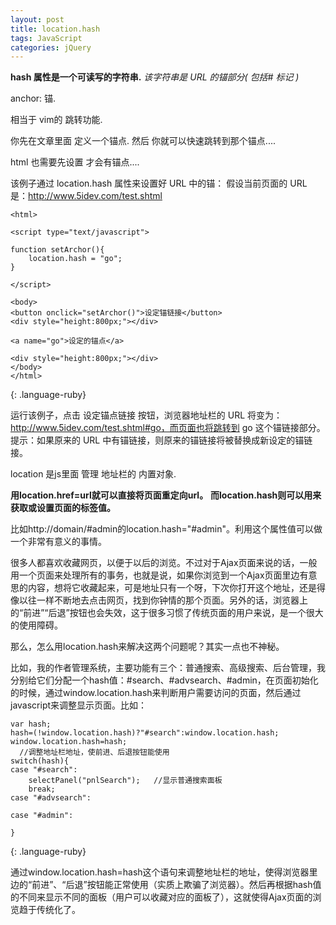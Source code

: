 ```yaml
---
layout: post
title: location.hash
tags: JavaScript
categories: jQuery
---
```


**hash 属性是一个可读写的字符串.**
*该字符串是 URL 的锚部分( 包括# 标记  )*

anchor: 锚.

相当于 vim的 跳转功能.

你先在文章里面 定义一个锚点.
然后 你就可以快速跳转到那个锚点....

html 也需要先设置 才会有锚点....





该例子通过 location.hash 属性来设置好 URL 中的锚：
假设当前页面的 URL 是：http://www.5idev.com/test.shtml

~~~
<html>

<script type="text/javascript">

function setArchor(){
    location.hash = "go";
}

</script>

<body>
<button onclick="setArchor()">设定锚链接</button>
<div style="height:800px;"></div>

<a name="go">设定的锚点</a>

<div style="height:800px;"></div>
</body>
</html>
~~~
{: .language-ruby}

运行该例子，点击 设定锚点链接 按钮，浏览器地址栏的 URL 将变为：http://www.5idev.com/test.shtml#go，而页面也将跳转到 go 这个锚链接部分。
提示：如果原来的 URL 中有锚链接，则原来的锚链接将被替换成新设定的锚链接。













location 是js里面 管理 地址栏的 内置对象.


**用location.href=url就可以直接将页面重定向url。**
**而location.hash则可以用来获取或设置页面的标签值。**

比如http://domain/#admin的location.hash="#admin"。利用这个属性值可以做一个非常有意义的事情。



很多人都喜欢收藏网页，以便于以后的浏览。不过对于Ajax页面来说的话，一般用一个页面来处理所有的事务，也就是说，如果你浏览到一个Ajax页面里边有意思的内容，想将它收藏起来，可是地址只有一个呀，下次你打开这个地址，还是得像以往一样不断地去点击网页，找到你钟情的那个页面。另外的话，浏览器上的“前进”“后退”按钮也会失效，这于很多习惯了传统页面的用户来说，是一个很大的使用障碍。



那么，怎么用location.hash来解决这两个问题呢？其实一点也不神秘。


比如，我的作者管理系统，主要功能有三个：普通搜索、高级搜索、后台管理，我分别给它们分配一个hash值：#search、#advsearch、#admin，在页面初始化的时候，通过window.location.hash来判断用户需要访问的页面，然后通过javascript来调整显示页面。比如：


~~~
var hash; 
hash=(!window.location.hash)?"#search":window.location.hash; 
window.location.hash=hash; 
  //调整地址栏地址，使前进、后退按钮能使用 
switch(hash){   
case "#search":  
    selectPanel("pnlSearch");   //显示普通搜索面板  
    break;    
case "#advsearch":    
      
case "#admin":  
     
}
~~~
{: .language-ruby}

通过window.location.hash=hash这个语句来调整地址栏的地址，使得浏览器里边的“前进”、“后退”按钮能正常使用（实质上欺骗了浏览器）。然后再根据hash值的不同来显示不同的面板（用户可以收藏对应的面板了），这就使得Ajax页面的浏览趋于传统化了。















